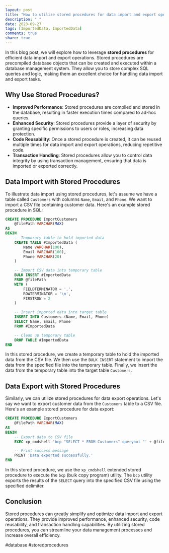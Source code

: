 ```yaml
---
layout: post
title: "How to utilize stored procedures for data import and export operations"
description: " "
date: 2023-09-27
tags: [ImportedData, ImportedData]
comments: true
share: true
---
```


In this blog post, we will explore how to leverage **stored procedures** for efficient data import and export operations. Stored procedures are precompiled database objects that can be created and executed within a database management system. They allow you to store complex SQL queries and logic, making them an excellent choice for handling data import and export tasks.

## Why Use Stored Procedures?

* **Improved Performance**: Stored procedures are compiled and stored in the database, resulting in faster execution times compared to ad-hoc queries.
* **Enhanced Security**: Stored procedures provide a layer of security by granting specific permissions to users or roles, increasing data protection.
* **Code Reusability**: Once a stored procedure is created, it can be reused multiple times for data import and export operations, reducing repetitive code.
* **Transaction Handling**: Stored procedures allow you to control data integrity by using transaction management, ensuring that data is imported or exported correctly.

## Data Import with Stored Procedures

To illustrate data import using stored procedures, let's assume we have a table called `Customers` with columns `Name`, `Email`, and `Phone`. We want to import a CSV file containing customer data. Here's an example stored procedure in SQL:

```sql
CREATE PROCEDURE ImportCustomers
    @filePath VARCHAR(MAX)
AS
BEGIN
    -- Temporary table to hold imported data
    CREATE TABLE #ImportedData (
        Name VARCHAR(100),
        Email VARCHAR(100),
        Phone VARCHAR(20)
    )

    -- Import CSV data into temporary table
    BULK INSERT #ImportedData
    FROM @filePath
    WITH (
        FIELDTERMINATOR = ',',
        ROWTERMINATOR = '\n',
        FIRSTROW = 2
    )

    -- Insert imported data into target table
    INSERT INTO Customers (Name, Email, Phone)
    SELECT Name, Email, Phone
    FROM #ImportedData

    -- Clean up temporary table
    DROP TABLE #ImportedData
END
```

In this stored procedure, we create a temporary table to hold the imported data from the CSV file. We then use the `BULK INSERT` statement to import the data from the specified file into the temporary table. Finally, we insert the data from the temporary table into the target table `Customers`.

## Data Export with Stored Procedures

Similarly, we can utilize stored procedures for data export operations. Let's say we want to export customer data from the `Customers` table to a CSV file. Here's an example stored procedure for data export:

```sql
CREATE PROCEDURE ExportCustomers
    @filePath VARCHAR(MAX)
AS
BEGIN
    -- Export data to CSV file
    EXEC xp_cmdshell 'bcp "SELECT * FROM Customers" queryout "' + @filePath + '" -c -t, -T'

    -- Print success message
    PRINT 'Data exported successfully.'
END
```

In this stored procedure, we use the `xp_cmdshell` extended stored procedure to execute the `bcp` (bulk copy program) utility. The `bcp` utility exports the results of the `SELECT` query into the specified CSV file using the specified delimiter.

## Conclusion

Stored procedures can greatly simplify and optimize data import and export operations. They provide improved performance, enhanced security, code reusability, and transaction handling capabilities. By utilizing stored procedures, you can streamline your data management processes and increase overall efficiency.

#database #storedprocedures